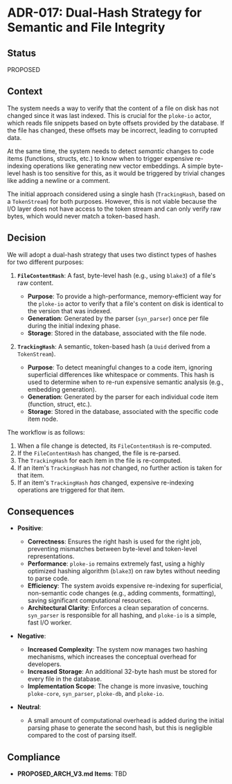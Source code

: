 # ADR-017: Dual-Hash Strategy for Semantic and File Integrity

## Status
PROPOSED

## Context
The system needs a way to verify that the content of a file on disk has not changed since it was last indexed. This is crucial for the `ploke-io` actor, which reads file snippets based on byte offsets provided by the database. If the file has changed, these offsets may be incorrect, leading to corrupted data.

At the same time, the system needs to detect *semantic* changes to code items (functions, structs, etc.) to know when to trigger expensive re-indexing operations like generating new vector embeddings. A simple byte-level hash is too sensitive for this, as it would be triggered by trivial changes like adding a newline or a comment.

The initial approach considered using a single hash (`TrackingHash`, based on a `TokenStream`) for both purposes. However, this is not viable because the I/O layer does not have access to the token stream and can only verify raw bytes, which would never match a token-based hash.

## Decision
We will adopt a dual-hash strategy that uses two distinct types of hashes for two different purposes:

1.  **`FileContentHash`**: A fast, byte-level hash (e.g., using `blake3`) of a file's raw content.
    *   **Purpose**: To provide a high-performance, memory-efficient way for the `ploke-io` actor to verify that a file's content on disk is identical to the version that was indexed.
    *   **Generation**: Generated by the parser (`syn_parser`) once per file during the initial indexing phase.
    *   **Storage**: Stored in the database, associated with the file node.

2.  **`TrackingHash`**: A semantic, token-based hash (a `Uuid` derived from a `TokenStream`).
    *   **Purpose**: To detect meaningful changes to a code item, ignoring superficial differences like whitespace or comments. This hash is used to determine when to re-run expensive semantic analysis (e.g., embedding generation).
    *   **Generation**: Generated by the parser for each individual code item (function, struct, etc.).
    *   **Storage**: Stored in the database, associated with the specific code item node.

The workflow is as follows:
1.  When a file change is detected, its `FileContentHash` is re-computed.
2.  If the `FileContentHash` has changed, the file is re-parsed.
3.  The `TrackingHash` for each item in the file is re-computed.
4.  If an item's `TrackingHash` has *not* changed, no further action is taken for that item.
5.  If an item's `TrackingHash` *has* changed, expensive re-indexing operations are triggered for that item.

## Consequences
- **Positive**:
    - **Correctness**: Ensures the right hash is used for the right job, preventing mismatches between byte-level and token-level representations.
    - **Performance**: `ploke-io` remains extremely fast, using a highly optimized hashing algorithm (`blake3`) on raw bytes without needing to parse code.
    - **Efficiency**: The system avoids expensive re-indexing for superficial, non-semantic code changes (e.g., adding comments, formatting), saving significant computational resources.
    - **Architectural Clarity**: Enforces a clean separation of concerns. `syn_parser` is responsible for all hashing, and `ploke-io` is a simple, fast I/O worker.

- **Negative**:
    - **Increased Complexity**: The system now manages two hashing mechanisms, which increases the conceptual overhead for developers.
    - **Increased Storage**: An additional 32-byte hash must be stored for every file in the database.
    - **Implementation Scope**: The change is more invasive, touching `ploke-core`, `syn_parser`, `ploke-db`, and `ploke-io`.

- **Neutral**:
    - A small amount of computational overhead is added during the initial parsing phase to generate the second hash, but this is negligible compared to the cost of parsing itself.

## Compliance
- **PROPOSED_ARCH_V3.md Items**: TBD
